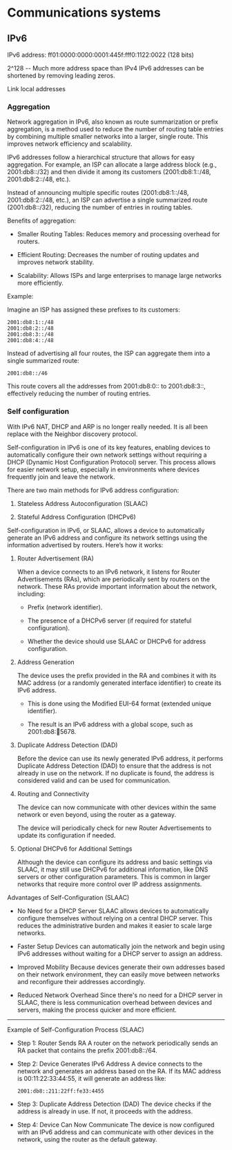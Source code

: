 # Communications systems

## IPv6

IPv6 address: ff01:0000:0000:0001:445f:fff0:1122:0022 (128 bits) 

2^128 -- Much more address space than IPv4
IPv6 addresses can be shortened by removing leading zeros.

Link local addresses


### Aggregation
Network aggregation in IPv6, also known as route summarization or prefix aggregation, is a method used to reduce the number of routing table entries by combining multiple smaller networks into a larger, single route. This improves network efficiency and scalability.

IPv6 addresses follow a hierarchical structure that allows for easy aggregation. For example, an ISP can allocate a large address block (e.g., 2001:db8::/32) and then divide it among its customers (2001:db8:1::/48, 2001:db8:2::/48, etc.).

Instead of announcing multiple specific routes (2001:db8:1::/48, 2001:db8:2::/48, etc.), an ISP can advertise a single summarized route (2001:db8::/32), reducing the number of entries in routing tables.

Benefits of aggregation:

- Smaller Routing Tables: Reduces memory and processing overhead for routers.

- Efficient Routing: Decreases the number of routing updates and improves network stability.

- Scalability: Allows ISPs and large enterprises to manage large networks more efficiently.

Example:

Imagine an ISP has assigned these prefixes to its customers:

```shell
2001:db8:1::/48
2001:db8:2::/48
2001:db8:3::/48
2001:db8:4::/48
```

Instead of advertising all four routes, the ISP can aggregate them into a single summarized route:

```shell
2001:db8::/46
```

This route covers all the addresses from 2001:db8:0:: to 2001:db8:3::, effectively reducing the number of routing entries.

### Self configuration
With IPv6 NAT, DHCP and ARP is no longer really needed. It is all been replace with the Neighbor discovery protocol.

Self-configuration in IPv6 is one of its key features, enabling devices to automatically configure their own network settings without requiring a DHCP (Dynamic Host Configuration Protocol) server. This process allows for easier network setup, especially in environments where devices frequently join and leave the network.

There are two main methods for IPv6 address configuration:

1. Stateless Address Autoconfiguration (SLAAC)

2. Stateful Address Configuration (DHCPv6)


Self-configuration in IPv6, or SLAAC, allows a device to automatically generate an IPv6 address and configure its network settings using the information advertised by routers. Here’s how it works:

1. Router Advertisement (RA)

    When a device connects to an IPv6 network, it listens for Router Advertisements (RAs), which are periodically sent by routers on the network. These RAs provide important information about the network, including:

    - Prefix (network identifier).

    - The presence of a DHCPv6 server (if required for stateful configuration).

    - Whether the device should use SLAAC or DHCPv6 for address configuration.

2. Address Generation

    The device uses the prefix provided in the RA and combines it with its MAC address (or a randomly generated interface identifier) to create its IPv6 address.

    - This is done using the Modified EUI-64 format (extended unique identifier).

    - The result is an IPv6 address with a global scope, such as 2001:db8::1234:5678.

3. Duplicate Address Detection (DAD)

    Before the device can use its newly generated IPv6 address, it performs Duplicate Address Detection (DAD) to ensure that the address is not already in use on the network. If no duplicate is found, the address is considered valid and can be used for communication.

4. Routing and Connectivity

    The device can now communicate with other devices within the same network or even beyond, using the router as a gateway.

    The device will periodically check for new Router Advertisements to update its configuration if needed.

5. Optional DHCPv6 for Additional Settings

    Although the device can configure its address and basic settings via SLAAC, it may still use DHCPv6 for additional information, like DNS servers or other configuration parameters. This is common in larger networks that require more control over IP address assignments.

Advantages of Self-Configuration (SLAAC)

- No Need for a DHCP Server
SLAAC allows devices to automatically configure themselves without relying on a central DHCP server. This reduces the administrative burden and makes it easier to scale large networks.

- Faster Setup
Devices can automatically join the network and begin using IPv6 addresses without waiting for a DHCP server to assign an address.

- Improved Mobility
Because devices generate their own addresses based on their network environment, they can easily move between networks and reconfigure their addresses accordingly.

- Reduced Network Overhead
Since there's no need for a DHCP server in SLAAC, there is less communication overhead between devices and servers, making the process quicker and more efficient.

----------------------------------

Example of Self-Configuration Process (SLAAC)

- Step 1: Router Sends RA
A router on the network periodically sends an RA packet that contains the prefix 2001:db8::/64.

- Step 2: Device Generates IPv6 Address
A device connects to the network and generates an address based on the RA. If its MAC address is 00:11:22:33:44:55, it will generate an address like:

    ```shell
    2001:db8::211:22ff:fe33:4455
    ```

- Step 3: Duplicate Address Detection (DAD)
The device checks if the address is already in use. If not, it proceeds with the address.

- Step 4: Device Can Now Communicate
The device is now configured with an IPv6 address and can communicate with other devices in the network, using the router as the default gateway.

